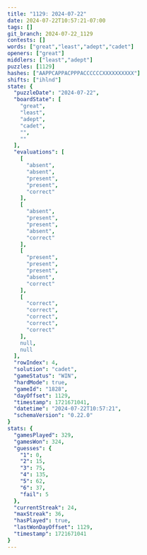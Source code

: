 ```yaml
---
title: "1129: 2024-07-22"
date: 2024-07-22T10:57:21-07:00
tags: []
git_branch: 2024-07-22_1129
contests: []
words: ["great","least","adept","cadet"]
openers: ["great"]
middlers: ["least","adept"]
puzzles: [1129]
hashes: ["AAPPCAPPACPPPACCCCCCXXXXXXXXXX"]
shifts: ["ihlnd"]
state: {
  "puzzleDate": "2024-07-22",
  "boardState": [
    "great",
    "least",
    "adept",
    "cadet",
    "",
    ""
  ],
  "evaluations": [
    [
      "absent",
      "absent",
      "present",
      "present",
      "correct"
    ],
    [
      "absent",
      "present",
      "present",
      "absent",
      "correct"
    ],
    [
      "present",
      "present",
      "present",
      "absent",
      "correct"
    ],
    [
      "correct",
      "correct",
      "correct",
      "correct",
      "correct"
    ],
    null,
    null
  ],
  "rowIndex": 4,
  "solution": "cadet",
  "gameStatus": "WIN",
  "hardMode": true,
  "gameId": "1828",
  "dayOffset": 1129,
  "timestamp": 1721671041,
  "datetime": "2024-07-22T10:57:21",
  "schemaVersion": "0.22.0"
}
stats: {
  "gamesPlayed": 329,
  "gamesWon": 324,
  "guesses": {
    "1": 0,
    "2": 15,
    "3": 75,
    "4": 135,
    "5": 62,
    "6": 37,
    "fail": 5
  },
  "currentStreak": 24,
  "maxStreak": 36,
  "hasPlayed": true,
  "lastWonDayOffset": 1129,
  "timestamp": 1721671041
}
---
```

<!-- more -->
